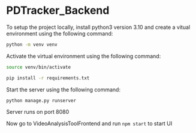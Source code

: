 # PDTracker_Backend

To setup the project locally, install python3 version 3.10 
and create a vitual environment using the following command:

```bash
python -m venv venv
```

Activate the virtual environment using the following command:

```bash
source venv/bin/activate
```

```bash
pip install -r requirements.txt
```

Start the server using the following command:

```bash
python manage.py runserver
```

Server runs on port 8080 

Now go to VideoAnalysisToolFrontend and run `npm start` to start UI
